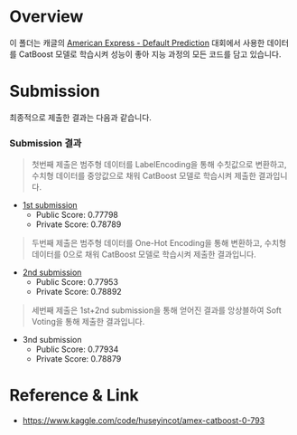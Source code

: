 # Overview
이 폴더는 캐글의 [American Express - Default Prediction](https://www.kaggle.com/competitions/amex-default-prediction) 대회에서 사용한 데이터를 CatBoost 모델로 학습시켜 성능이 좋아 지능 과정의 모든 코드를 담고 있습니다.

# Submission
최종적으로 제출한 결과는 다음과 같습니다.
### Submission 결과
> 첫번째 제출은 범주형 데이터를 LabelEncoding을 통해 수칫값으로 변환하고, 수치형 데이터를 중앙값으로 채워 CatBoost 모델로 학습시켜 제출한 결과입니다.
- [1st submission](https://github.com/SUNGMYEONGGI/ML-project-to-fastcampus/blob/main/CatBoost/AMEX_CatBoost_1submit.ipynb)
  - Public Score: 0.77798
  - Private Score: 0.78789

> 두번째 제출은 범주형 데이터를 One-Hot Encoding을 통해 변환하고, 수치형 데이터를 0으로 채워 CatBoost 모델로 학습시켜 제출한 결과입니다.
- [2nd submission](https://github.com/SUNGMYEONGGI/ML-project-to-fastcampus/blob/main/CatBoost/AMEX_CatBoost_2submit.ipynb)
  - Public Score: 0.77953
  - Private Score: 0.78892

> 세번째 제출은 1st+2nd submission을 통해 얻어진 결과를 앙상블하여 Soft Voting을 통해 제출한 결과입니다.
- 3nd submission
  - Public Score: 0.77934
  - Private Score: 0.78879

# Reference & Link
- https://www.kaggle.com/code/huseyincot/amex-catboost-0-793